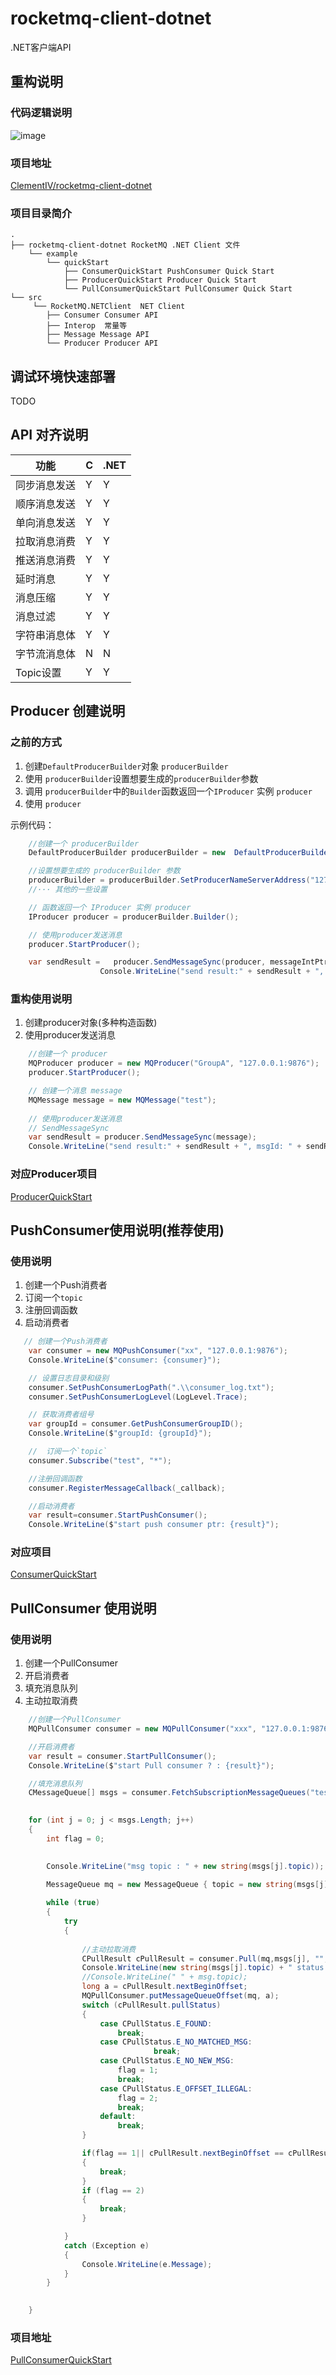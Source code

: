 # rocketmq-client-dotnet

 .NET客户端API
 
## 重构说明

### 代码逻辑说明

![image](../img/netclient.png)

### 项目地址

[ClementIV/rocketmq-client-dotnet](https://github.com/ClementIV/rocketmq-client-dotnet)

### 项目目录简介

```shell
.
├── rocketmq-client-dotnet RocketMQ .NET Client 文件
    └── example
        └── quickStart
            ├── ConsumerQuickStart PushConsumer Quick Start
            ├── ProducerQuickStart Producer Quick Start
            └── PullConsumerQuickStart PullConsumer Quick Start
└── src
     └── RocketMQ.NETClient  NET Client
        ├── Consumer Consumer API
        ├── Interop  常量等
        ├── Message Message API 
        └── Producer Producer API 

```

## 调试环境快速部署

TODO

## API 对齐说明

|功能|C|.NET|
|-|-|-|
|同步消息发送 | Y | Y|
|顺序消息发送 | Y | Y|
|单向消息发送 | Y | Y|
|拉取消息消费 | Y | Y    |
|推送消息消费 | Y | Y |
|延时消息 | Y | Y |
|消息压缩 | Y | Y |
|消息过滤 | Y | Y |
|字符串消息体 | Y | Y |
|字节流消息体 | N | N |
|Topic设置   | Y | Y |

## Producer 创建说明

### 之前的方式

1. 创建`DefaultProducerBuilder`对象 `producerBuilder`
2. 使用 `producerBuilder`设置想要生成的`producerBuilder`参数
3. 调用 `producerBuilder`中的`Builder`函数返回一个`IProducer` 实例 `producer`
4. 使用 `producer`

示例代码：

```c#
    //创建一个 producerBuilder
    DefaultProducerBuilder producerBuilder = new  DefaultProducerBuilder("group name",null,null);

    //设置想要生成的 producerBuilder 参数
    producerBuilder = producerBuilder.SetProducerNameServerAddress("127.0.0.1:9876");
    //··· 其他的一些设置

    // 函数返回一个 IProducer 实例 producer
    IProducer producer = producerBuilder.Builder();

    // 使用producer发送消息
    producer.StartProducer();

    var sendResult =   producer.SendMessageSync(producer, messageIntPtr, out CSendResult sendResultStruct);
                    Console.WriteLine("send result:" + sendResult + ", msgId: " + sendResultStruct.msgId.ToString());

```

### 重构使用说明


1. 创建producer对象(多种构造函数)
2. 使用producer发送消息

```C#
    //创建一个 producer
    MQProducer producer = new MQProducer("GroupA", "127.0.0.1:9876");
    producer.StartProducer();

    // 创建一个消息 message
    MQMessage message = new MQMessage("test");
    
    // 使用producer发送消息
    // SendMessageSync
    var sendResult = producer.SendMessageSync(message);
    Console.WriteLine("send result:" + sendResult + ", msgId: " + sendResult.MessageId);
```

### 对应Producer项目

[ProducerQuickStart](https://github.com/ClementIV/rocketmq-client-dotnet/tree/master/example/quickStart/ProducerQuickStart)

## PushConsumer使用说明(推荐使用)



###  使用说明

1. 创建一个Push消费者
2. 订阅一个`topic`
3. 注册回调函数
4. 启动消费者

```C#
   // 创建一个Push消费者
    var consumer = new MQPushConsumer("xx", "127.0.0.1:9876");
    Console.WriteLine($"consumer: {consumer}");

    // 设置日志目录和级别
    consumer.SetPushConsumerLogPath(".\\consumer_log.txt");
    consumer.SetPushConsumerLogLevel(LogLevel.Trace);

    // 获取消费者组号
    var groupId = consumer.GetPushConsumerGroupID();
    Console.WriteLine($"groupId: {groupId}");

    //  订阅一个`topic`
    consumer.Subscribe("test", "*");

    //注册回调函数
    consumer.RegisterMessageCallback(_callback);

    //启动消费者
    var result=consumer.StartPushConsumer();
    Console.WriteLine($"start push consumer ptr: {result}");

```
### 对应项目

[ConsumerQuickStart](https://github.com/ClementIV/rocketmq-client-dotnet/tree/master/example/quickStart/ConsumerQuickStart)


## PullConsumer 使用说明

### 使用说明

1. 创建一个PullConsumer
2. 开启消费者
3. 填充消息队列
4. 主动拉取消费

```C#
    //创建一个PullConsumer
    MQPullConsumer consumer = new MQPullConsumer("xxx", "127.0.0.1:9876", ".\\log.txt", LogLevel.Trace);

    //开启消费者
    var result = consumer.StartPullConsumer();
    Console.WriteLine($"start Pull consumer ? : {result}");

    //填充消息队列
    CMessageQueue[] msgs = consumer.FetchSubscriptionMessageQueues("test");
                

    for (int j = 0; j < msgs.Length; j++)
    {
        int flag = 0;
                   

        Console.WriteLine("msg topic : " + new string(msgs[j].topic));

        MessageQueue mq = new MessageQueue { topic = new string(msgs[j].topic), brokeName = new string(msgs[j].brokerName), queueId = msgs[j].queueId };
                    
        while (true)
        {
            try
            {
                        
                //主动拉取消费
                CPullResult cPullResult = consumer.Pull(mq,msgs[j], "", MQPullConsumer.getMessageQueueOffset(mq), 32);
                Console.WriteLine(new string(msgs[j].topic) + " status : " + cPullResult.pullStatus +"Max offset "+ cPullResult.maxOffset + " offset: " + cPullResult.nextBeginOffset + " Quene Id" + msgs[j].queueId);
                //Console.WriteLine(" " + msg.topic);
                long a = cPullResult.nextBeginOffset;
                MQPullConsumer.putMessageQueueOffset(mq, a);
                switch (cPullResult.pullStatus)
                {
                    case CPullStatus.E_FOUND:
                        break;
                    case CPullStatus.E_NO_MATCHED_MSG:
                                break;
                    case CPullStatus.E_NO_NEW_MSG:
                        flag = 1;
                        break;
                    case CPullStatus.E_OFFSET_ILLEGAL:
                        flag = 2;
                        break;
                    default:
                        break;
                }

                if(flag == 1|| cPullResult.nextBeginOffset == cPullResult.maxOffset)
                {
                    break;
                }
                if (flag == 2)
                {
                    break;
                }

            }
            catch (Exception e)
            {
                Console.WriteLine(e.Message);
            }
        }

                  
    }
```

### 项目地址

[PullConsumerQuickStart](https://github.com/ClementIV/rocketmq-client-dotnet/tree/master/example/quickStart/PullConsumerQuickStart)



 

